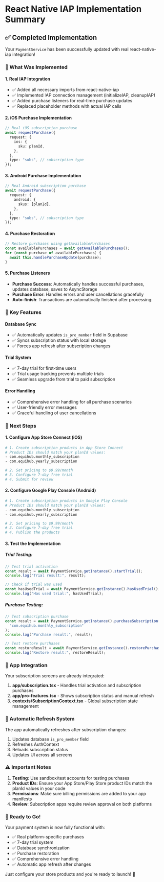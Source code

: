 # React Native IAP Implementation Summary

## ✅ Completed Implementation

Your `PaymentService` has been successfully updated with real react-native-iap integration!

### 🔧 What Was Implemented

#### 1. **Real IAP Integration**

- ✅ Added all necessary imports from react-native-iap
- ✅ Implemented IAP connection management (initializeIAP, cleanupIAP)
- ✅ Added purchase listeners for real-time purchase updates
- ✅ Replaced placeholder methods with actual IAP calls

#### 2. **iOS Purchase Implementation**

```typescript
// Real iOS subscription purchase
await requestPurchase({
  request: {
    ios: {
      sku: planId,
    },
  },
  type: "subs", // subscription type
});
```

#### 3. **Android Purchase Implementation**

```typescript
// Real Android subscription purchase
await requestPurchase({
  request: {
    android: {
      skus: [planId],
    },
  },
  type: "subs", // subscription type
});
```

#### 4. **Purchase Restoration**

```typescript
// Restore purchases using getAvailablePurchases
const availablePurchases = await getAvailablePurchases();
for (const purchase of availablePurchases) {
  await this.handlePurchaseUpdate(purchase);
}
```

#### 5. **Purchase Listeners**

- **Purchase Success**: Automatically handles successful purchases, updates database, saves to AsyncStorage
- **Purchase Error**: Handles errors and user cancellations gracefully
- **Auto-finish**: Transactions are automatically finished after processing

### 🎯 Key Features

#### Database Sync

- ✅ Automatically updates `is_pro_member` field in Supabase
- ✅ Syncs subscription status with local storage
- ✅ Forces app refresh after subscription changes

#### Trial System

- ✅ 7-day trial for first-time users
- ✅ Trial usage tracking prevents multiple trials
- ✅ Seamless upgrade from trial to paid subscription

#### Error Handling

- ✅ Comprehensive error handling for all purchase scenarios
- ✅ User-friendly error messages
- ✅ Graceful handling of user cancellations

### 🚀 Next Steps

#### 1. **Configure App Store Connect (iOS)**

```bash
# 1. Create subscription products in App Store Connect
# Product IDs should match your planId values:
- com.equihub.monthly_subscription
- com.equihub.yearly_subscription

# 2. Set pricing to $9.99/month
# 3. Configure 7-day free trial
# 4. Submit for review
```

#### 2. **Configure Google Play Console (Android)**

```bash
# 1. Create subscription products in Google Play Console
# Product IDs should match your planId values:
- com.equihub.monthly_subscription
- com.equihub.yearly_subscription

# 2. Set pricing to $9.99/month
# 3. Configure 7-day free trial
# 4. Publish the products
```

#### 3. **Test the Implementation**

##### Trial Testing:

```typescript
// Test trial activation
const result = await PaymentService.getInstance().startTrial();
console.log("Trial result:", result);

// Check if trial was used
const hasUsedTrial = await PaymentService.getInstance().hasUsedTrial();
console.log("Has used trial:", hasUsedTrial);
```

##### Purchase Testing:

```typescript
// Test subscription purchase
const result = await PaymentService.getInstance().purchaseSubscription(
  "com.equihub.monthly_subscription"
);
console.log("Purchase result:", result);

// Test restore purchases
const restoreResult = await PaymentService.getInstance().restorePurchases();
console.log("Restore result:", restoreResult);
```

### 📱 App Integration

Your subscription screens are already integrated:

1. **app/subscription.tsx** - Handles trial activation and subscription purchases
2. **app/pro-features.tsx** - Shows subscription status and manual refresh
3. **contexts/SubscriptionContext.tsx** - Global subscription state management

### 🔄 Automatic Refresh System

The app automatically refreshes after subscription changes:

1. Updates database `is_pro_member` field
2. Refreshes AuthContext
3. Reloads subscription status
4. Updates UI across all screens

### ⚠️ Important Notes

1. **Testing**: Use sandbox/test accounts for testing purchases
2. **Product IDs**: Ensure your App Store/Play Store product IDs match the planId values in your code
3. **Permissions**: Make sure billing permissions are added to your app manifests
4. **Review**: Subscription apps require review approval on both platforms

### 🎉 Ready to Go!

Your payment system is now fully functional with:

- ✅ Real platform-specific purchases
- ✅ 7-day trial system
- ✅ Database synchronization
- ✅ Purchase restoration
- ✅ Comprehensive error handling
- ✅ Automatic app refresh after changes

Just configure your store products and you're ready to launch! 🚀
